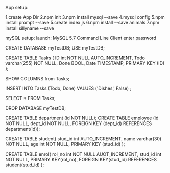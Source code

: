 App setup:

1.create App Dir
2.npm init
3.npm install mysql --save
4.mysql config
5.npm install prompt --save
5.create index.js
6.npm install --save animals
7.npm install sillyname --save


mySQL setup:
launch: MySQL 5.7 Command Line Client
enter password

CREATE DATABASE myTestDB;
USE myTestDB;

CREATE TABLE Tasks
(
ID int NOT NULL AUTO_INCREMENT,
Todo varchar(255) NOT NULL,
Done BOOL,
Date TIMESTAMP,
PRIMARY KEY (ID)
);

SHOW COLUMNS from Tasks;

INSERT INTO Tasks (Todo, Done) VALUES ('Dishes', False) ;

SELECT * FROM Tasks;

DROP DATABASE myTestDB;


CREATE TABLE department (id NOT NULL);
CREATE TABLE employee (id NOT NULL, dept_id NOT NULL, FOREIGN KEY (dept_id) REFERENCES department(id));

CREATE TABLE student(
stud_id int AUTO_INCREMENT,
name varchar(30) NOT NULL,
age int NOT NULL,
PRIMARY KEY (stud_id)
);

CREATE TABLE enrol(
rol_no int NOT NULL AUOT_INCREMENT,
stud_id int NOT NULL,
PRIMARY KEY(rol_no),
FOREIGN KEY(stud_id) REFERENCES student(stud_id)
);